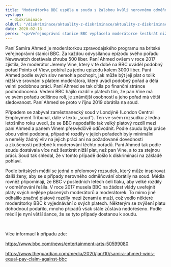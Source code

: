```yaml
---
title: "Moderátorka BBC uspěla u soudu s žalobou kvůli nerovnému odměňování"
vystupy:
  - diskriminace
oldUrl: "/diskriminace/aktuality-z-diskriminace/aktuality-z-diskriminace-2020/moderatorka-bbc-uspela-u-soudu-s-zalobou-kvuli-nerovnemu-odmenovani/"
date: 2020-02-13
perex: "<p>Veřejnoprávní stanice BBC vyplácela moderátorce šestkrát nižší mzdu, než jakou pobíral jiný moderátor. Podle britského soudu to bylo diskriminační, protože šlo o stejnou práci.</p>"
---
```


<!-- imported from the old website -->

<p>Paní Samira Ahmed je moderátorkou zpravodajského programu na britské veřejnoprávní stanici BBC. Za každou odvysílanou epizodu svého pořadu Newswatch dostávala zhruba 500 liber. Paní Ahmed ovšem v roce 2017 zjistila, že moderátor Jeremy Vine, který v té době na BBC uváděl podobný pořad Points of View, pobíral za jednu epizodu kolem 3000 liber. Paní Ahmed podle svých slov nemohla pochopit, jak může být její plat o tolik nižší ve srovnání s platem moderátora, který uvádí podobný pořad a dělá velmi podobnou práci. Paní Ahmed se tak cítila po finanční stránce podhodnocená. Vedení BBC hájilo rozdíl v platech tím, že pan Vine má ve svém pořadu odlišnou roli, je známější osobností a jeho pořad má větší sledovanost. Paní Ahmed se proto v říjnu 2019 obrátila na soud.</p> <p>Případem se zabýval zaměstnanecký soud v Londýně (London Central Employment Tribunal, dále v textu „soud“). Ten ve svém rozsudku z ledna letošního roku uvedl, že se BBC nepodařilo tak velký platový rozdíl mezi paní Ahmed a panem Vinem přesvědčivě odůvodnit. Podle soudu byla práce obou velmi podobná, případné rozdíly v jejich pořadech byly minimální a neměly žádný vliv na jejich práci ani na požadované dovednosti a zkušenosti potřebné k moderování těchto pořadů. Paní Ahmed tak podle soudu dostávala více než šestkrát nižší plat, než pan Vine, a to za stejnou práci. Soud tak shledal, že v tomto případě došlo k diskriminaci na základě pohlaví.</p> <p>Podle britských médií se jedná o přelomový rozsudek, který může inspirovat další ženy, aby se s případy nerovného odměňování obrátily na soud. Média rovněž připomínají, že BBC v posledních letech čelí tlaku, aby velké rozdíly v odměňování řešila. V roce 2017 musela BBC na žádost vlády uveřejnit platy svých nejlépe placených moderátorů a moderátorek. To mimo jiné odhalilo značné platové rozdíly mezi ženami a muži, což vedlo některé moderátorky BBC k vyjednávání o svých platech. Některým se zvýšení platu dohodnout podařilo, mnoho případů však stále zůstává nedořešeno. Podle médií je nyní větší šance, že se tyto případy dostanou k soudu.</p> <p> </p> <p>Více informací k případu zde:</p> <p><a href="https://www.bbc.com/news/entertainment-arts-50599080" target="_blank">https://www.bbc.com/news/entertainment-arts-50599080</a></p> <p><a href="https://www.theguardian.com/media/2020/jan/10/samira-ahmed-wins-equal-pay-claim-against-bbc" target="_blank">https://www.theguardian.com/media/2020/jan/10/samira-ahmed-wins-equal-pay-claim-against-bbc</a></p>
